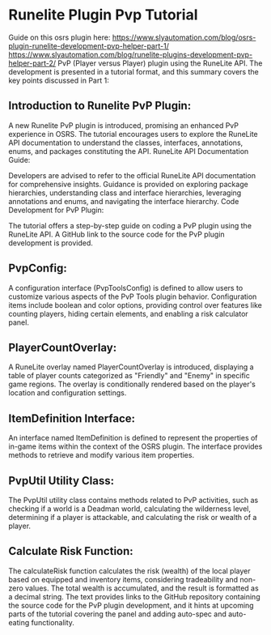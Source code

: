 # Runelite Plugin Pvp Tutorial
Guide on this osrs plugin here: https://www.slyautomation.com/blog/osrs-plugin-runelite-development-pvp-helper-part-1/
https://www.slyautomation.com/blog/runelite-plugins-development-pvp-helper-part-2/
PvP (Player versus Player) plugin using the RuneLite API. The development is presented in a tutorial format, and this summary covers the key points discussed in Part 1:

## Introduction to Runelite PvP Plugin:

A new Runelite PvP plugin is introduced, promising an enhanced PvP experience in OSRS.
The tutorial encourages users to explore the RuneLite API documentation to understand the classes, interfaces, annotations, enums, and packages constituting the API.
RuneLite API Documentation Guide:

Developers are advised to refer to the official RuneLite API documentation for comprehensive insights.
Guidance is provided on exploring package hierarchies, understanding class and interface hierarchies, leveraging annotations and enums, and navigating the interface hierarchy.
Code Development for PvP Plugin:

The tutorial offers a step-by-step guide on coding a PvP plugin using the RuneLite API.
A GitHub link to the source code for the PvP plugin development is provided.

## PvpConfig:

A configuration interface (PvpToolsConfig) is defined to allow users to customize various aspects of the PvP Tools plugin behavior.
Configuration items include boolean and color options, providing control over features like counting players, hiding certain elements, and enabling a risk calculator panel.

## PlayerCountOverlay:

A RuneLite overlay named PlayerCountOverlay is introduced, displaying a table of player counts categorized as "Friendly" and "Enemy" in specific game regions.
The overlay is conditionally rendered based on the player's location and configuration settings.

## ItemDefinition Interface:

An interface named ItemDefinition is defined to represent the properties of in-game items within the context of the OSRS plugin.
The interface provides methods to retrieve and modify various item properties.

## PvpUtil Utility Class:

The PvpUtil utility class contains methods related to PvP activities, such as checking if a world is a Deadman world, calculating the wilderness level, determining if a player is attackable, and calculating the risk or wealth of a player.

## Calculate Risk Function:

The calculateRisk function calculates the risk (wealth) of the local player based on equipped and inventory items, considering tradeability and non-zero values.
The total wealth is accumulated, and the result is formatted as a decimal string.
The text provides links to the GitHub repository containing the source code for the PvP plugin development, and it hints at upcoming parts of the tutorial covering the panel and adding auto-spec and auto-eating functionality.
